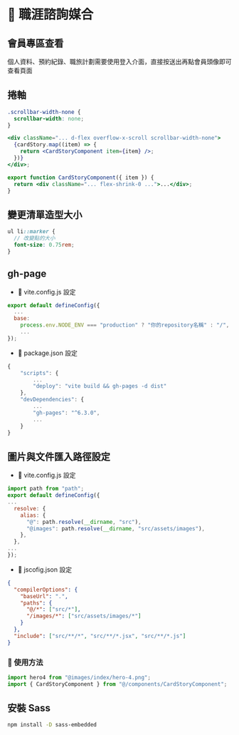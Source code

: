# 💼 職涯諮詢媒合

## 會員專區查看

個人資料、預約紀錄、職旅計劃需要使用登入介面，直接按送出再點會員頭像即可查看頁面

## 捲軸

```scss
.scrollbar-width-none {
  scrollbar-width: none;
}
```

```jsx
<div className="... d-flex overflow-x-scroll scrollbar-width-none">
  {cardStory.map((item) => {
    return <CardStoryComponent item={item} />;
  })}
</div>;

export function CardStoryComponent({ item }) {
  return <div className="... flex-shrink-0 ...">...</div>;
}
```

## 變更清單造型大小

```scss
ul li::marker {
  // 改變點的大小
  font-size: 0.75rem;
}
```

## gh-page

- 🎯 vite.config.js 設定

```js
export default defineConfig({
  ...
  base:
    process.env.NODE_ENV === "production" ? "你的repository名稱" : "/",
    ...
});
```

- 🎯 package.json 設定

```js
{
    "scripts": {
        ...
        "deploy": "vite build && gh-pages -d dist"
    },
    "devDependencies": {
        ...
        "gh-pages": "^6.3.0",
        ...
    }
}
```

## 圖片與文件匯入路徑設定

- 🎯 vite.config.js 設定

```js
import path from "path";
export default defineConfig({
...
  resolve: {
    alias: {
      "@": path.resolve(__dirname, "src"),
      "@images": path.resolve(__dirname, "src/assets/images"),
    },
  },
...
});
```

- 🎯 jscofig.json 設定

```json
{
  "compilerOptions": {
    "baseUrl": ".",
    "paths": {
      "@/*": ["src/*"],
      "/images/*": ["src/assets/images/*"]
    }
  },
  "include": ["src/**/*", "src/**/*.jsx", "src/**/*.js"]
}
```

### 🎯 使用方法

```js
import hero4 from "@images/index/hero-4.png";
import { CardStoryComponent } from "@/components/CardStoryComponent";
```

## 安裝 Sass

```bash
npm install -D sass-embedded
```
